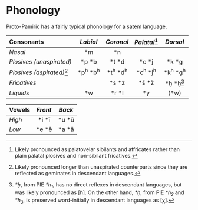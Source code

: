 # Phonology
Proto-Pamiric has a fairly typical phonology for a satem language.

| **Consonants** | _Labial_ | _Coronal_ | _Palatal_[^pals] | _Dorsal_ |
| :------------  | :----: | :-----: | :-----: | :----: |
| _Nasal_ | *m | *n |
| _Plosives (unaspirated)_ | *p *b | *t *d | *c *j | *k *g |
| _Plosives (aspirated)_[^vasp] | *p<sup>h</sup> *b<sup>h</sup> | *t<sup>h</sup> *d<sup>h</sup> | *c<sup>h</sup> *j<sup>h</sup> | *k<sup>h</sup> *g<sup>h</sup> |
| _Fricatives_ | | *s *z | *š *ž | *ḫ *ḥ[^h-lars] |
| _Liquids_ | *w | *r *l | *y | (*w) |

| **Vowels** | _Front_ | _Back_ |
| :- | :-: | :-: |
| _High_ | *i *ī | *u *ū |
| _Low_ | *e *ē | *a *ā |

[^vasp]: Likely pronounced longer than unaspirated counterparts since they are reflected as geminates in descendant languages.
[^h-lars]: _\*ḥ_, from PIE _\*h<sub>1</sub>_, has no direct reflexes in descendant languages, but was likely pronounced as \[ɦ\]. On the other hand, _\*ḫ_, from PIE _\*h<sub>2</sub>_ and _\*h<sub>3</sub>_, is preserved word-initially in descendant languages as \[χ\].
[^pals]: Likely pronounced as palatovelar sibilants and affricates rather than plain palatal plosives and non-sibilant fricatives.
